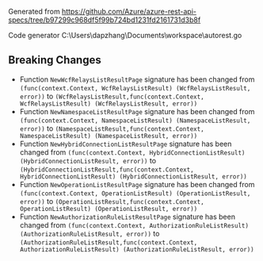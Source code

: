 
Generated from https://github.com/Azure/azure-rest-api-specs/tree/b97299c968df5f99b724bd1231fd2161731d3b8f

Code generator C:\Users\dapzhang\Documents\workspace\autorest.go

## Breaking Changes

- Function `NewWcfRelaysListResultPage` signature has been changed from `(func(context.Context, WcfRelaysListResult) (WcfRelaysListResult, error))` to `(WcfRelaysListResult,func(context.Context, WcfRelaysListResult) (WcfRelaysListResult, error))`
- Function `NewNamespaceListResultPage` signature has been changed from `(func(context.Context, NamespaceListResult) (NamespaceListResult, error))` to `(NamespaceListResult,func(context.Context, NamespaceListResult) (NamespaceListResult, error))`
- Function `NewHybridConnectionListResultPage` signature has been changed from `(func(context.Context, HybridConnectionListResult) (HybridConnectionListResult, error))` to `(HybridConnectionListResult,func(context.Context, HybridConnectionListResult) (HybridConnectionListResult, error))`
- Function `NewOperationListResultPage` signature has been changed from `(func(context.Context, OperationListResult) (OperationListResult, error))` to `(OperationListResult,func(context.Context, OperationListResult) (OperationListResult, error))`
- Function `NewAuthorizationRuleListResultPage` signature has been changed from `(func(context.Context, AuthorizationRuleListResult) (AuthorizationRuleListResult, error))` to `(AuthorizationRuleListResult,func(context.Context, AuthorizationRuleListResult) (AuthorizationRuleListResult, error))`

